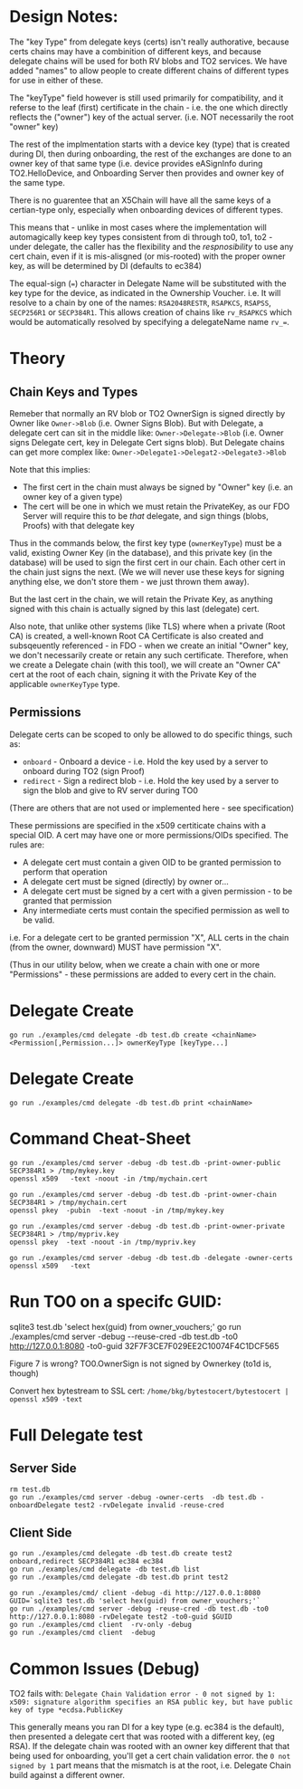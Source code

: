 
# Design Notes:

The "key Type" from delegate keys (certs) isn't really authorative, because certs chains may have a combinition
of different keys, and because delegate chains will be used for both RV blobs and TO2 services.
We have added "names" to allow people to create different chains of different types for use in 
either of these.

The "keyType" field however is still used primarily for compatibility, and it referse to the leaf (first)
certificate in the chain - i.e. the one which directly reflects the ("owner") key of the actual server.
(i.e. NOT necessarily the root "owner" key)

The rest of the implmentation starts with a device key (type) that is created during DI, then during
onboarding, the rest of the exchanges are done to an owner key of that same type (i.e. device provides
eASignInfo during TO2.HelloDevice, and Onboarding Server then provides and owner key of the same type.

There is no guarentee that an X5Chain will have all the same keys of a certian-type only, especially when
onboarding devices of different types. 

This means that - unlike in most cases where the implementation will automagically keep key types 
consistent from di through to0, to1, to2 - under delegate, the caller has the flexibility and the
*respnosibility* to use any cert chain, even if it is mis-alisgned (or mis-rooted) with the 
proper owner key, as will be determined by DI (defaults to ec384)

The equal-sign (`=`) character in Delegate Name  will be substituted with the 
key type for the device, as indicated in the Ownership Voucher. i.e. It will resolve to
a chain by one of the names: `RSA2048RESTR`, `RSAPKCS`, `RSAPSS`, `SECP256R1` or `SECP384R1`.
This allows creation of chains like `rv_RSAPKCS` which would be automatically resolved by
specifying a delegateName name `rv_=`.


# Theory

## Chain Keys and Types
Remeber that normally an RV blob or TO2 OwnerSign is signed directly by Owner like `Owner->Blob` (i.e. Owner Signs Blob).
But with Delegate, a delegate cert can sit in the middle like: `Owner->Delegate->Blob` (i.e. Owner signs Delegate cert, key in Delegate Cert signs blob).
But Delegate chains can get more complex like: `Owner->Delegate1->Delegat2->Delegate3->Blob`

Note that this implies:
* The first cert in the chain must always be signed by "Owner" key (i.e. an owner key of a given type)
* The cert will be one in which we must retain the PrivateKey, as our FDO Server will require this to be *that* delegate, and sign things (blobs, Proofs) with that delegate key

Thus in the commands below, the first key type (`ownerKeyType`) must be a valid, existing Owner Key (in the database), and this private key (in the database) will be used to sign the first cert in our chain. Each other cert in the chain just signs the next. (We we will never use these keys for signing anything else, we don't store them - we just thrown them away).

But the last cert in the chain, we will retain the Private Key, as anything signed with this chain is actually signed by this last (delegate) cert.

Also note, that unlike other systems (like TLS) where when a private (Root CA) is created, a well-known Root CA Certificate is 	also created and subsqeuently referenced - in FDO - when we create an initial "Owner" key, we don't necessarily create or retain any such certificate. Therefore, when we create a Delegate chain (with this tool), we will create an "Owner CA"  cert at the root of each chain, signing it with the Private Key of the applicable `ownerKeyType` type.


## Permissions
Delegate certs can be scoped to only be allowed to do specific things, such as:
* `onboard` - Onboard a device - i.e. Hold the key used by a server to onboard during TO2 (sign Proof)
* `redirect` - Sign a redirect blob - i.e. Hold the key used by a server to sign the blob and give to RV server during TO0

(There are others that are not used or implemented here - see specification)

These permissions are specified in the x509 certiticate chains with a special OID. A cert may have one or more permissions/OIDs specified. The rules are:

* A delegate cert must contain a given OID to be granted permission to perform that operation
* A delegate cert must be signed (directly) by owner or...
* A delegate cert must be signed by a cert with a given permission - to be granted that permission
* Any intermediate certs must  contain the specified permission as well to be valid.

i.e. For a delegate cert to be granted permission "X", ALL certs in the chain (from the owner, downward) MUST have permission "X".

(Thus in our utility below, when we create a chain with one or more "Permissions" - these permissions are added to every cert in the chain.
 


# Delegate Create 
`go run ./examples/cmd delegate -db test.db create <chainName> <Permission[,Permission...]> ownerKeyType [keyType...]`


# Delegate Create 
`go run ./examples/cmd delegate -db test.db print <chainName>`

# Command Cheat-Sheet

```
go run ./examples/cmd server -debug -db test.db -print-owner-public SECP384R1 > /tmp/mykey.key
openssl x509   -text -noout -in /tmp/mychain.cert

go run ./examples/cmd server -debug -db test.db -print-owner-chain SECP384R1 > /tmp/mychain.cert
openssl pkey  -pubin  -text -noout -in /tmp/mykey.key

go run ./examples/cmd server -debug -db test.db -print-owner-private SECP384R1 > /tmp/mypriv.key
openssl pkey  -text -noout -in /tmp/mypriv.key

go run ./examples/cmd server -debug -db test.db -delegate -owner-certs
openssl x509   -text
```


# Run TO0 on a specifc GUID:
sqlite3 test.db 'select hex(guid) from owner_vouchers;'
go run ./examples/cmd server -debug --reuse-cred -db test.db -to0 http://127.0.0.1:8080 -to0-guid 32F7F3CE7F029EE2C10074F4C1DCF565




Figure 7 is wrong? TO0.OwnerSign is not signed by Ownerkey (to1d is, though)


Convert hex bytestream to SSL cert:
`/home/bkg/bytestocert/bytestocert | openssl x509 -text`

# Full Delegate test
## Server Side
```
rm test.db
go run ./examples/cmd server -debug -owner-certs  -db test.db -onboardDelegate test2 -rvDelegate invalid -reuse-cred
```

## Client Side
```
go run ./examples/cmd delegate -db test.db create test2 onboard,redirect SECP384R1 ec384 ec384
go run ./examples/cmd delegate -db test.db list
go run ./examples/cmd delegate -db test.db print test2

go run ./examples/cmd/ client -debug -di http://127.0.0.1:8080
GUID=`sqlite3 test.db 'select hex(guid) from owner_vouchers;'`
go run ./examples/cmd server -debug -reuse-cred -db test.db -to0 http://127.0.0.1:8080 -rvDelegate test2 -to0-guid $GUID 
go run ./examples/cmd client  -rv-only -debug
go run ./examples/cmd client  -debug
```

# Common Issues (Debug)

TO2 fails with: `Delegate Chain Validation error - 0 not signed by 1: x509: signature algorithm specifies an RSA public key, but have public key of type *ecdsa.PublicKey`

This generally means you ran DI for a key type (e.g. ec384 is the default), then presented a delegate cert that was rooted with a different key, (eg RSA). If the delegate chain was rooted with an owner key different that that being used for onboarding, you'll get a cert chain validation error. the `0 not signed by 1` part means that the mismatch is at the root, i.e. Delegate Chain build against a different owner.
